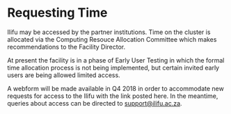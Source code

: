 # Requesting Time

Ilifu may be accessed by the partner institutions. Time on the cluster is allocated via
the Computing Resouce Allocation Committee which makes recommendations to the Facility Director.

At present the facility is in a phase of Early User Testing in which the formal time allocation process is not being implemented, but certain invited early users are being allowed limited access.

A webform will be made available in Q4 2018 in order to accommodate new requests for access to the Ilifu with the link posted here. In the meantime, queries about access can be directed to [support@ilifu.ac.za](mailto:support@ilifu.ac.za).